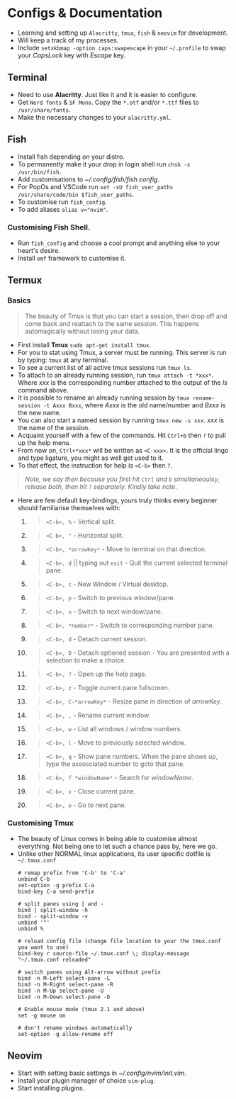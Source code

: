 # Configs & Documentation
- Learning and setting up `Alacritty`, `tmux`, `fish` & `neovim` for development.
- Will keep a track of my processes.
- Include `setxkbmap -option caps:swapescape` in your `~/.profile` to swap your *CapsLock* key with *Escape* key.

## Terminal
- Need to use **Alacritty**. Just like it and it is easier to configure.
- Get `Nerd fonts` & `SF Mono`. Copy the `*.otf` and/or `*.ttf` files to 
`/usr/share/fonts`.
- Make the necessary changes to your `alacritty.yml`.

## Fish
- Install fish depending on your distro.
- To permanently make it your drop in login shell run `chsh -s /usr/bin/fish`.
- Add customisations to *~/.config/fish/fish.config*.
- For PopOs and VSCode run `set -xU fish_user_paths /usr/share/code/bin $fish_user_paths`.
- To customise run `fish_config`.
- To add aliases `alias v="nvim"`.

### Customising Fish Shell.
- Run `fish_config` and choose a cool prompt and anything else to your heart's desire.
- Install `omf` framework to customise it.

## Termux
### Basics
> The beauty of Tmux is that you can start a session, then drop off and come back and reattach to the same session. This happens automagically without losing your data.
- First install **Tmux** `sudo apt-get install tmux`.
- For you to stat using Tmux, a server must be running. This server is run by typing: `tmux` at any terminal.
- To see a current list of all active tmux sessions run `tmux ls`.
- To attach to an already running session, run `tmux attach -t *xxx*`. Where *xxx* is the corresponding number attached to the output of the *ls* command above.
- It is possible to rename an already running session by `tmux rename-session -t Axxx Bxxx`, where *Axxx* is the old name/number and *Bxxx* is the new name.
- You can also start a named session by running `tmux new -s xxx`. *xxx* is the name of the session.
- Acquaint yourself with a few of the commands. Hit `Ctrl+b` then `?` to pull
up the help menu.
- From now on, `Ctrl+*xxx*` will be written as `<C-xxx>`. It is the official
lingo and type ligature, you might as well get used to it.
- To that effect, the instruction for help is `<C-b>` then `?`.
> *Note, we say then because you first hit `Ctrl` and `b` simultaneoulsy,
release both, then hit `?` separately. Kindly take note*.
- Here are few default key-bindings, yours truly thinks every beginner should
familiarise themselves with:
  1. > `<C-b>, %` - Vertical split.
  2. > `<C-b>, "` - Horizontal split.
  3. > `<C-b>, *arrowKey*` - Move to terminal on that direction.
  4. > `<C-b>, d` || typing out `exit` - Quit the current selected terminal pane.
  5. > `<C-b>, c` - New Window / Virtual desktop.
  6. > `<C-b>, p` - Switch to previous window/pane.
  7. > `<C-b>, n` - Switch to next window/pane.
  8. > `<C-b>, *number*` - Switch to corresponding number pane.
  9. > `<C-b>, d` - Detach current session.
  10. > `<C-b>, D` - Detach optioned session - You are presented with a selection to make a choice.
  11. > `<C-b>, ?` - Open up the help page.
  12. > `<C-b>, z` - Toggle current pane fullscreen.
  13. > `<C-b>, C-*arrowKey*` - Resize pane in direction of *arrowKey*.
  14. > `<C-b>, ,` - Rename current window.
  15. > `<C-b>, w` - List all windows / window numbers.
  16. > `<C-b>, l` - Move to previously selected window.
  17. > `<C-b>, q` - Show pane numbers. When the pane shows up, type the assosciated number to goto that pane.
  18. > `<C-b>, f *windowName*` - Search for *windowName*. 
  19. > `<C-b>, x` - Close current pane. 
  20. > `<C-b>, o` - Go to next pane. 

### Customising Tmux
- The beauty of Linux comes in being able to customise almost everything. Not being one to let such a chance pass by, here we go.
- Unlike other NORMAL linux applications, its user specific dotfile is `~/.tmux.conf`
  ```  
  # remap prefix from 'C-b' to 'C-a'
  unbind C-b
  set-option -g prefix C-a
  bind-key C-a send-prefix   
 
  # split panes using | and -
  bind | split-window -h
  bind - split-window -v
  unbind '"'
  unbind %
  
  # reload config file (change file location to your the tmux.conf you want to use)
  bind-key r source-file ~/.tmux.conf \; display-message "~/.tmux.conf reloaded"  
  
  # switch panes using Alt-arrow without prefix
  bind -n M-Left select-pane -L
  bind -n M-Right select-pane -R
  bind -n M-Up select-pane -U
  bind -n M-Down select-pane -D
 
  # Enable mouse mode (tmux 2.1 and above)
  set -g mouse on
 
  # don't rename windows automatically
  set-option -g allow-rename off
  ```
## Neovim
- Start with setting basic settings in *~/.config/nvim/init.vim*.
- Install your plugin manager of choice `vim-plug`.
- Start installing plugins.
